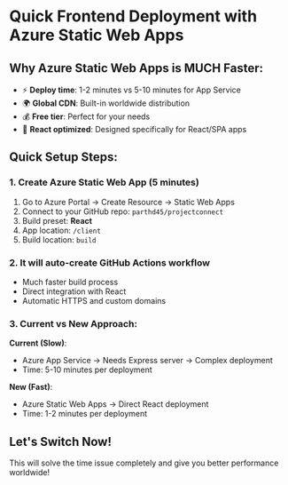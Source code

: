 # Quick Frontend Deployment with Azure Static Web Apps

## Why Azure Static Web Apps is MUCH Faster:

- ⚡ **Deploy time**: 1-2 minutes vs 5-10 minutes for App Service
- 🌍 **Global CDN**: Built-in worldwide distribution  
- 💰 **Free tier**: Perfect for your needs
- 🔧 **React optimized**: Designed specifically for React/SPA apps

## Quick Setup Steps:

### 1. Create Azure Static Web App (5 minutes)
1. Go to Azure Portal → Create Resource → Static Web Apps
2. Connect to your GitHub repo: `parthd45/projectconnect`
3. Build preset: **React**
4. App location: `/client`
5. Build location: `build`

### 2. It will auto-create GitHub Actions workflow
- Much faster build process
- Direct integration with React
- Automatic HTTPS and custom domains

### 3. Current vs New Approach:

**Current (Slow)**:
- Azure App Service → Needs Express server → Complex deployment
- Time: 5-10 minutes per deployment

**New (Fast)**:
- Azure Static Web Apps → Direct React deployment
- Time: 1-2 minutes per deployment

## Let's Switch Now!

This will solve the time issue completely and give you better performance worldwide!

